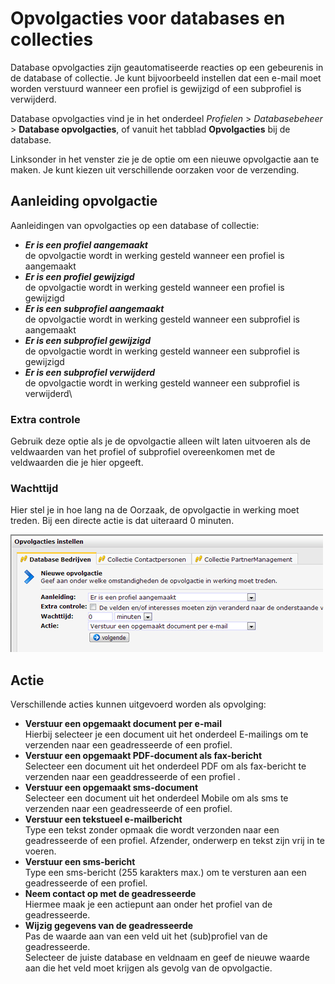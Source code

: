 # Opvolgacties voor databases en collecties

Database opvolgacties zijn geautomatiseerde reacties op een gebeurenis
in de database of collectie. Je kunt bijvoorbeeld instellen dat een
e-mail moet worden verstuurd wanneer een profiel is gewijzigd of
een subprofiel is verwijderd.

Database opvolgacties vind je in het onderdeel *Profielen* \>
*Databasebeheer* \> **Database opvolgacties**, of vanuit het tabblad
**Opvolgacties** bij de database.

Linksonder in het venster zie je de optie om een nieuwe opvolgactie aan
te maken. Je kunt kiezen uit verschillende oorzaken voor de verzending.

Aanleiding opvolgactie
----------------------

Aanleidingen van opvolgacties op een database of collectie:

-   ***Er is een ***profiel*** aangemaakt***\
     de opvolgactie wordt in werking gesteld wanneer een profiel is
    aangemaakt
-   ***Er is een ***profiel*** gewijzigd***\
     de opvolgactie wordt in werking gesteld wanneer een profiel is
    gewijzigd
-   ***Er is een ***subprofiel*** aangemaakt***\
     de opvolgactie wordt in werking gesteld wanneer een subprofiel is
    aangemaakt
-   ***Er is een ***subprofiel*** gewijzigd***\
     de opvolgactie wordt in werking gesteld wanneer een subprofiel is
    gewijzigd
-   ***Er is een ***subprofiel*** verwijderd***\
     de opvolgactie wordt in werking gesteld wanneer een subprofiel is
    verwijderd\

### Extra controle

Gebruik deze optie als je de opvolgactie alleen wilt laten uitvoeren als
de veldwaarden van het profiel of subprofiel overeenkomen met de
veldwaarden die je hier opgeeft.

### Wachttijd

Hier stel je in hoe lang na de Oorzaak, de opvolgactie in werking moet
treden. Bij een directe actie is dat uiteraard 0 minuten.

![Database opvolgacties](../images/database-opvolgacties.png)

Actie
-----

Verschillende acties kunnen uitgevoerd worden als opvolging:

-   **Verstuur een opgemaakt document per e-mail**\
     Hierbij selecteer je een document uit het onderdeel E-mailings om
    te verzenden naar een geadresseerde of een profiel.
-   **Verstuur een opgemaakt PDF-document als fax-bericht**\
     Selecteer een document uit het onderdeel PDF om als fax-bericht te
    verzenden naar een geaddresseerde of een profiel .
-   **Verstuur een opgemaakt sms-document**\
     Selecteer een document uit het onderdeel Mobile om als sms te
    verzenden naar een geadresseerde of een profiel.
-   **Verstuur een tekstueel e-mailbericht**\
     Type een tekst zonder opmaak die wordt verzonden naar een
    geadresseerde of een profiel. Afzender, onderwerp en tekst zijn vrij
    in te voeren.
-   **Verstuur een sms-bericht**\
     Type een sms-bericht (255 karakters max.) om te versturen aan een
    geadresseerde of een profiel.
-   **Neem contact op met de geadresseerde**\
     Hiermee maak je een actiepunt aan onder het profiel van de
    geadresseerde.
-   **Wijzig gegevens van de geadresseerde**\
     Pas de waarde aan van een veld uit het (sub)profiel van de
    geadresseerde.\
     Selecteer de juiste database en veldnaam en geef de nieuwe waarde
    aan die het veld moet krijgen als gevolg van de opvolgactie.

